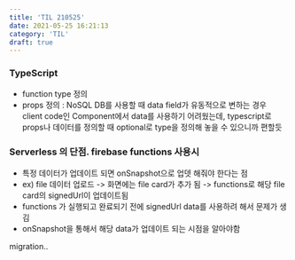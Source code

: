 ```yaml
---
title: 'TIL 210525'
date: 2021-05-25 16:21:13
category: 'TIL'
draft: true
---
```


### TypeScript

- function type 정의
- props 정의 : NoSQL DB를 사용할 때 data field가 유동적으로 변하는 경우 client code인 Component에서 data를 사용하기 어려웠는데, typescript로 props나 데이터를 정의할 때 optional로 type을 정의해 놓을 수 있으니까 편할듯

### Serverless 의 단점. firebase functions 사용시

- 특정 데이터가 업데이트 되면 onSnapshot으로 업뎃 해줘야 한다는 점
- ex) file 데이터 업로드 -> 화면에는 file card가 추가 됨 -> functions로 해당 file card의 signedUrl이 업데이트됨
- functions 가 실행되고 완료되기 전에 signedUrl data를 사용하려 해서 문제가 생김
- onSnapshot을 통해서 해당 data가 업데이트 되는 시점을 알아야함

migration..

